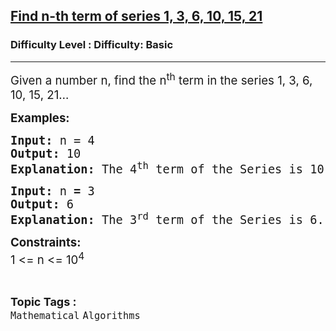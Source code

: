 <h2><a href="https://www.geeksforgeeks.org/problems/find-n-th-term-of-series-1-3-6-10-15-215506/1?utm_source=youtube&utm_medium=collab_striver_ytdescription&utm_campaign=print-1-to-n-without-using-loops">Find n-th term of series 1, 3, 6, 10, 15, 21</a></h2><h3>Difficulty Level : Difficulty: Basic</h3><hr><div class="problems_problem_content__Xm_eO"><p><span style="font-size: 14pt;">Given a number n, find the n<sup>th</sup> term in the series 1, 3, 6, 10, 15, 21…</span></p>
<p><span style="font-size: 14pt;"><strong>Examples:</strong></span></p>
<pre><span style="font-size: 14pt;"><strong>Input:</strong> n = 4 
<strong>Output: </strong>10
<strong>Explanation: </strong>The 4<sup>th</sup> term of the Series is 10.</span></pre>
<pre><span style="font-size: 14pt;"><strong>Input:</strong> n<strong> = </strong>3 
<strong>Output: </strong>6
<strong>Explanation: </strong>The 3<sup>rd</sup> term of the Series is 6.</span></pre>
<p><span style="font-size: 14pt;"><strong>Constraints:</strong></span><br><span style="font-size: 14pt;">1 &lt;= n &lt;= 10<sup>4</sup></span></p></div><br><p><span style=font-size:18px><strong>Topic Tags : </strong><br><code>Mathematical</code>&nbsp;<code>Algorithms</code>&nbsp;